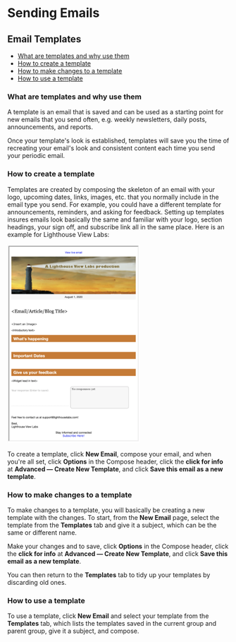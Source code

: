 # Sending Emails

<span id="gv-3send-6templates"></span>
## Email Templates

* [What are templates and why use them](/3-send/6-templates.md?[LINK-QARGS-DOC]#gv-3send-6templates-about)
* [How to create a template](/3-send/6-templates.md?[LINK-QARGS-DOC]#gv-3send-6templates-create)
* [How to make changes to a template](/3-send/6-templates.md?[LINK-QARGS-DOC]#gv-3send-6templates-change)
* [How to use a template](/3-send/6-templates.md?[LINK-QARGS-DOC]#gv-3send-6templates-use)

<span id="gv-3send-6templates-about"></span>
### What are templates and why use them

A template is an email that is saved and can be used as a starting point for new emails that you send often, e.g. weekly newsletters, 
daily posts, announcements, and reports.  

Once your template's look is established, templates will save you the time of recreating your email's look and consistent content each time you send 
your periodic email.    

<span id="gv-3send-6templates-create"></span>
### How to create a template

Templates are created by composing the skeleton of an email with your logo, upcoming dates, links, images, etc. that you normally include 
in the email type you send.  For example, you could have a different template for announcements, reminders, and asking for feedback.
Setting up templates insures emails look basically the same and familiar with your logo, section headings, your
sign off, and subscribe link all in the same place.  Here is an example for Lighthouse View Labs:

<img src="/docimages/lighthouse-email-template.png" height="450">

To create a template, click **New Email**, compose your email, and when you're all set, click **Options** in the Compose 
header, click the **click for info** at **Advanced — Create New Template**, and click **Save this email as a new template**.

<span id="gv-3send-6templates-change"></span>
### How to make changes to a template

To make changes to a template, you will basically be creating a new template with the changes.  To start, from the **New Email** page, select 
the template from the **Templates** tab and give it a subject, which can be the same or different name.  

Make your changes and to save, click **Options** in the Compose header, click the **click for info** at **Advanced — Create New Template**, and click **Save this email as a new template**.

You can then return to the **Templates** tab to tidy up your templates by discarding old ones.  

<span id="gv-3send-6templates-use"></span>
### How to use a template

To use a template, click **New Email** and select your template from the **Templates** tab, which lists the templates saved 
in the current group and parent group, give it a subject, and compose.
